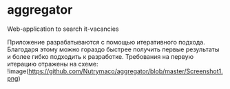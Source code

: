 # aggregator
Web-application to search it-vacancies

Приложение разрабатываются с помощью итеративного подхода. Благодаря этому можно гораздо быстрее получить первые результаты и более гибко подходить к разработке. Требования на первую итерацию отражены на схеме:
!image(https://github.com/Nutrymaco/aggregator/blob/master/Screenshot1.png)
